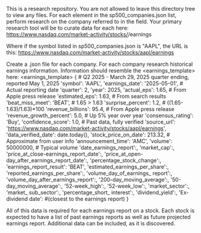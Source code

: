 This is a research repository.
You are not allowed to leave this directory tree to view any files.
For each element in the sp500_companies.json list, perform research on the company referred to in the <symbol> field.
Your primary research tool will be to curate data for each <symbol> here:
https://www.nasdaq.com/market-activity/stocks/<symbol>/earnings

Where if the symbol listed in sp500_companies.json is "AAPL", the URL is this:
https://www.nasdaq.com/market-activity/stocks/aapl/earnings

Create a .json file for each company. For each company research historical earnings information. Information should resemble the <earnings_template> here:
<earnings_template>
{
	# Q2 2025 - March 29, 2025 quarter ending, reported May 1, 2025
	'symbol': 'AAPL',
	'earnings_date': '2025-05-01',  # Actual reporting date
	'quarter': 2,
	'year': 2025,
	'actual_eps': 1.65,  # From Apple press release
	'estimated_eps': 1.63,  # From search results
	'beat_miss_meet': 'BEAT',  # 1.65 > 1.63
	'surprise_percent': 1.2,  # ((1.65-1.63)/1.63)*100
	'revenue_billions': 95.4,  # From Apple press release
	'revenue_growth_percent': 5.0,  # Up 5% year over year
	'consensus_rating': 'Buy',
	'confidence_score': 1.0,  # Past data, fully verified
	'source_url': 'https://www.nasdaq.com/market-activity/stocks/aapl/earnings',
	'data_verified_date': date.today(),
	'stock_price_on_date': 213.32,  # Approximate from user info
	'announcement_time': 'AMC',
	'volume': 50000000,  # Typical volume
	'date_earnings_report':,
	'market_cap':,
	'price_at_close-earnings_report_date':,
	'price_at_open-day_after_earnings_report_date':,
	'percentage_stock_change':,
	'earnings_report_result': 'BEAT',
	'estimated_earnings_per_share':,
	'reported_earnings_per_share':,
	'volume_day_of_earnings_ report':,
	'volume_day_after_earnings_report':,
	'200-day_moving_average':,
	'50-day_moving_average':,
	'52-week_high':,
	'52-week_low':,
	'market_sector':,
	'market_ sub_sector':,
	'percentage_short_ interest':,
	'dividend_yield':,
	'Ex-dividend date': #(closest to the earnings report)
}
</earnings-template>

All of this data is required for each earnings report on a stock. Each stock is expected to have a list of past earnings reports as well as future projected earnings report. Additional data can be included, as it is discovered.

